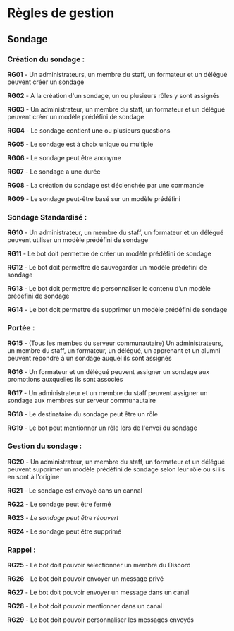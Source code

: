 # Règles de gestion

## Sondage

### Création du sondage :

**RG01** - Un administrateurs, un membre du staff, un formateur et un délégué peuvent créer un sondage

**RG02** - A la création d'un sondage, un ou plusieurs rôles y sont assignés

**RG03** - Un administrateur, un membre du staff, un formateur et un délégué peuvent créer un modèle prédéfini de sondage

**RG04** - Le sondage contient une ou plusieurs questions

**RG05** - Le sondage est à choix unique ou multiple

**RG06** - Le sondage peut être anonyme

**RG07** - Le sondage a une durée

**RG08** - La création du sondage est déclenchée par une commande

**RG09** - Le sondage peut-être basé sur un modèle prédéfini

### Sondage Standardisé :

**RG10** - Un administrateur, un membre du staff, un formateur et un délégué peuvent utiliser un modèle prédéfini de sondage

**RG11** - Le bot doit permettre de créer un modèle prédéfini de sondage

**RG12** - Le bot doit permettre de sauvegarder un modèle prédéfini de sondage

**RG13** - Le bot doit permettre de personnaliser le contenu d’un modèle prédéfini de sondage

**RG14** - Le bot doit permettre de supprimer un modèle prédéfini de sondage

### Portée :

**RG15** - (Tous les membes du serveur communautaire) Un administrateurs, un membre du staff, un formateur, un délégué, un apprenant et un alumni peuvent répondre à un sondage auquel ils sont assignés

**RG16** - Un formateur et un délégué peuvent assigner un sondage aux promotions auxquelles ils sont associés

**RG17** - Un administrateur et un membre du staff peuvent assigner un sondage aux membres sur serveur communautaire

**RG18** - Le destinataire du sondage peut être un rôle

**RG19** - Le bot peut mentionner un rôle lors de l'envoi du sondage

### Gestion du sondage :

**RG20** - Un administrateur, un membre du staff, un formateur et un délégué peuvent supprimer un modèle prédéfini de sondage selon leur rôle ou si ils en sont à l'origine

**RG21** - Le sondage est envoyé dans un cannal

**RG22** - Le sondage peut être fermé

**RG23** - *Le sondage peut être réouvert*

**RG24** - Le sondage peut être supprimé

### Rappel :

**RG25** - Le bot doit pouvoir sélectionner un membre du Discord

**RG26** - Le bot doit pouvoir envoyer un message privé

**RG27** - Le bot doit pouvoir envoyer un message dans un canal

**RG28** - Le bot doit pouvoir mentionner dans un canal

**RG29** - Le bot doit pouvoir personnaliser les messages envoyés